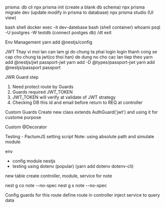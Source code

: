 prisma: db cli
  npx prisma init (create a blank db schema)
  npx prisma migrate dev (update modify in prisma to database)
  npx prisma studio (UI view)

bash shell 
  docker exec -it dev-datebase bash (shell container)
  whoami
  psql -U postgres -W testdb (connect postges db)
  /dt
  exit


Env Management
  yarn add @nestjs/config

JWT
  Thay vi moi lan can lam gi do chung ta phai login
  login thanh cong se cap cho chung ta jwt(co thoi han) de dung no cho cac lan tiep theo
  yarn add @nestjs/jwt passport-jwt
  yarn add -D @types/passport-jwt
  yarn add @nestjs/passport passport


JWR Guard step
1. Need protect route by Guards
2. Guards required JWT_TOKEN
3. JWT_TOKEN will verify at validate of JWT strategy
4. Checking DB this id and email before return to REQ at controller


Custom Guards
Create new class extends AuthGuard('jwt') and using it for custome purpose

Custom @Decorator


Testing - PactumJS
setting script
Note: using absolute path and simulate module



env
- config module nestjs
- testing using dotenv (popular) (yarn add dotenv dotenv-cli)



new table
create controller, module, service for note

nest g co note --no-spec
nest g s note --no-spec

Config guards for this route
define route in controller
inject service to query data


